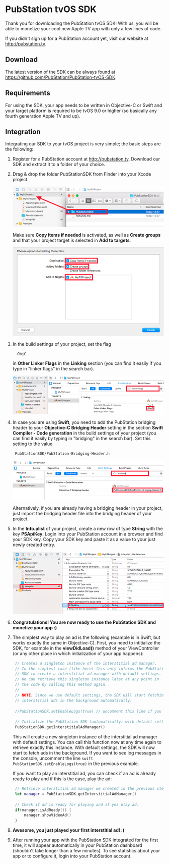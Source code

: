 PubStation tvOS SDK
===================

Thank you for downloading the PubStation tvOS SDK! With us, you will be able to monetize your cool new Apple TV
app with only a few lines of code. 

If you didn't sign up for a PubStation account yet, visit our website at http://pubstation.tv.

Download
--------

The latest version of the SDK can be always found at https://github.com/PubStation/PubStation-tvOS-SDK.

Requirements
------------

For using the SDK, your app needs to be written in Objective-C or Swift and your target platform is required
to be tvOS 9.0 or higher (so basically any fourth generation Apple TV and up).

Integration
-----------

Integrating our SDK to your tvOS project is very simple; the basic steps are the following:

1. Register for a PubStation account at http://pubstation.tv. Download our SDK and extract it to a folder of your choice.

2. Drag & drop the folder PubStationSDK from Finder into your Xcode project.

   ![Drag & drop into Xcode project](images/1_sdk_drag_drop.png)

   Make sure **Copy items if needed** is activated, as well as **Create groups** and that your project target is
   selected in **Add to targets**.

   ![Copy items](images/2_sdk_copy_items.png)

3. In the build settings of your project, set the flag

   ```
    -ObjC
   ```

   in **Other Linker Flags** in the **Linking** section (you can find it easily if you type in "linker flags"
   in the search bar).

   ![-ObjC flag in Other Linker Flags](images/4_sdk_objc.png)

4. In case you are using **Swift**, you need to add the PubStation bridging header to your
   **Objective-C Bridging Header** setting in the section **Swift Compiler - Code generation** in the build
   settings of your project (you can find it easily by typing in "bridging" in the search bar).
   Set this setting to the value

   ```
    PubStationSDK/PubStation-Bridging-Header.h
   ```

   ![Include bridging header](images/5_sdk_bridging_header.png)


   Alternatively, if you are already having a bridging header in your project, just import the bridging header
   file into the bridging header of your project.

5. In the **Info.plist** of your project, create a new row of type **String** with the key **PSApiKey**.
   Login into your PubStation account in a browser and find your SDK key. Copy your SDK key and paste it
   as a value to your just newly created entry.

   ![Insert your PubStation SDK key](images/6_sdk_key.png)

6. **Congratulations! You are now ready to use the PubStation SDK and monetize your app :)**

7. The simplest way to play an ad is the following (example is in Swift, but works exactly the same in Objective-C).
   First, you need to intitialize the SDK, for example in the **viewDidLoad()** method of your ViewController (or any 
   other place in which initialization of your app happens):

   ```swift
    // Creates a singleton instance of the interstitial ad manager.
    // In the simplest case (like here) this only informs the PubStation
    // SDK to create a interstitial ad manager with default settings.
    // We can retrieve this singleton instance later at any point in
    // the code by calling this method again.
    //
    // NOTE: Since we use default settings, the SDK will start fetching
    // interstitial ads in the background automatically.

    //PubStationSDK.setEnableLogs(true) // uncomment this line if you want to see log messages in the console

    // Initialize the PubStation SDK (automatically) with default settings
    PubStationSDK.getInterstitialAdManager()
   ```

   This will create a new singleton instance of the interstitial ad manager with default settings.
   You can call this function now at any time again to retrieve exactly this instance.
   With default settings, the SDK will now start to fetch ads in the background.
   If you want to see log messages in the console, uncomment the line `swift PubStationSDK.setEnableLogs(true)`
   in the previous example. 
   
   If you want to play an interstitial ad, you can check if an ad is already ready to play
   and if this is the case, play the ad:

   ```swift
    // Retrieve interstitial ad manager we created in the previous step.
    let manager = PubStationSDK.getInterstitialAdManager()

    // Check if ad is ready for playing and if yes play ad.
    if(manager.isAdReady()) {
        manager.showVideoAd()
    }
   ```

8. **Awesome, you just played your first interstitial ad! :)**

9. After running your app with the PubStation SDK integrated for the first time, it will
   appear automatically in your PubStation dashboard (shouldn't take longer than a few minutes).
   To see statistics about your app or to configure it, login into your PubStation account.
